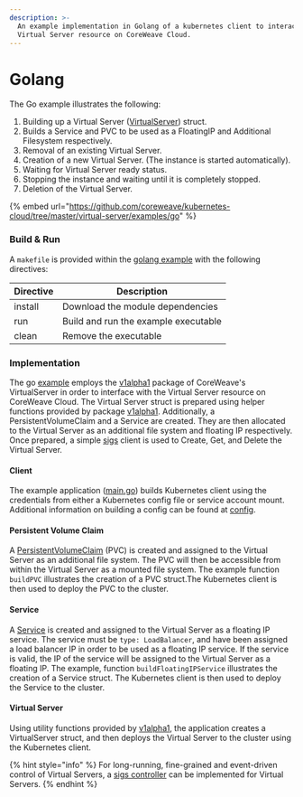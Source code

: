 ```yaml
---
description: >-
  An example implementation in Golang of a kubernetes client to interact with a
  Virtual Server resource on CoreWeave Cloud.
---
```


# Golang

The Go example illustrates the following:

1. Building up a Virtual Server ([VirtualServer](https://github.com/coreweave/virtual-server/blob/master/api/v1alpha1/virtualserver\_types.go#L68)) struct.
2. Builds a Service and PVC to be used as a FloatingIP and Additional Filesystem respectively.
3. Removal of an existing Virtual Server.
4. Creation of a new Virtual Server. (The instance is started automatically).
5. Waiting for Virtual Server ready status.
6. Stopping the instance and waiting until it is completely stopped.
7. Deletion of the Virtual Server.

{% embed url="https://github.com/coreweave/kubernetes-cloud/tree/master/virtual-server/examples/go" %}

### Build & Run

A `makefile` is provided within the [golang example](https://github.com/coreweave/kubernetes-cloud/tree/master/virtual-server/examples/go) with the following directives:

| Directive | Description                          |
| --------- | ------------------------------------ |
| install   | Download the module dependencies     |
| run       | Build and run the example executable |
| clean     | Remove the executable                |

### Implementation

The go [example](../../../../virtual-server/examples/go/main.go) employs the [v1alpha1](https://pkg.go.dev/github.com/coreweave/virtual-server/api/v1alpha1) package of CoreWeave's VirtualServer in order to interface with the Virtual Server resource on CoreWeave Cloud. The Virtual Server struct is prepared using helper functions provided by package [v1alpha1](https://pkg.go.dev/github.com/coreweave/virtual-server/api/v1alpha1). Additionally, a PersistentVolumeClaim and a Service are created. They are then allocated to the Virtual Server as an additional file system and floating IP respectively. Once prepared, a simple [sigs](https://github.com/kubernetes-sigs/controller-runtime) client is used to Create, Get, and Delete the Virtual Server.

#### Client

The example application ([main.go](../../../../virtual-server/examples/go/main.go)) builds Kubernetes client using the credentials from either a Kubernetes config file or service account mount. Additional information on building a config can be found at [config](https://pkg.go.dev/sigs.k8s.io/controller-runtime/pkg/client/config).

#### Persistent Volume Claim

A [PersistentVolumeClaim](https://kubernetes.io/docs/concepts/storage/persistent-volumes/) (PVC) is created and assigned to the Virtual Server as an additional file system. The PVC will then be accessible from within the Virtual Server as a mounted file system. The example function `buildPVC` illustrates the creation of a PVC struct.The Kubernetes client is then used to deploy the PVC to the cluster.

#### Service

A [Service](https://kubernetes.io/docs/concepts/services-networking/service/) is created and assigned to the Virtual Server as a floating IP service. The service must be `type: LoadBalancer`, and have been assigned a load balancer IP in order to be used as a floating IP service. If the service is valid, the IP of the service will be assigned to the Virtual Server as a floating IP. The example, function `buildFloatingIPService` illustrates the creation of a Service struct. The Kubernetes client is then used to deploy the Service to the cluster.

#### Virtual Server

Using utility functions provided by [v1alpha1](https://pkg.go.dev/github.com/coreweave/virtual-server/api/v1alpha1), the application creates a VirtualServer struct, and then deploys the Virtual Server to the cluster using the Kubernetes client.

{% hint style="info" %}
For long-running, fine-grained and event-driven control of Virtual Servers, a [sigs controller](https://pkg.go.dev/sigs.k8s.io/controller-runtime/pkg/builder) can be implemented for Virtual Servers.
{% endhint %}

